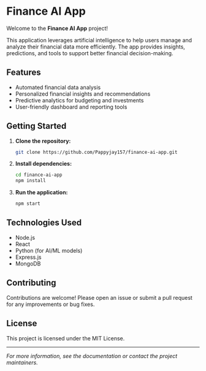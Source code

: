 # Finance AI App

Welcome to the **Finance AI App** project!

This application leverages artificial intelligence to help users manage and analyze their financial data more efficiently. The app provides insights, predictions, and tools to support better financial decision-making.

## Features

- Automated financial data analysis
- Personalized financial insights and recommendations
- Predictive analytics for budgeting and investments
- User-friendly dashboard and reporting tools

## Getting Started

1. **Clone the repository:**
   ```bash
   git clone https://github.com/Pappyjay157/finance-ai-app.git
   ```
2. **Install dependencies:**
   ```bash
   cd finance-ai-app
   npm install
   ```
3. **Run the application:**
   ```bash
   npm start
   ```

## Technologies Used

- Node.js
- React
- Python (for AI/ML models)
- Express.js
- MongoDB

## Contributing

Contributions are welcome! Please open an issue or submit a pull request for any improvements or bug fixes.

## License

This project is licensed under the MIT License.

---

*For more information, see the documentation or contact the project maintainers.*